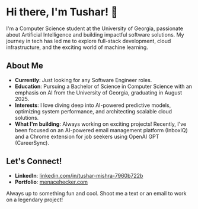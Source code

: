 # Hi there, I'm Tushar! 👋

I'm a Computer Science student at the University of Georgia, passionate about Artificial Intelligence and building impactful software solutions. My journey in tech has led me to explore full-stack development, cloud infrastructure, and the exciting world of machine learning.

## About Me

* **Currently**: Just looking for any Software Engineer roles.
* **Education**: Pursuing a Bachelor of Science in Computer Science with an emphasis on AI from the University of Georgia, graduating in August 2025.
* **Interests**: I love diving deep into AI-powered predictive models, optimizing system performance, and architecting scalable cloud solutions.
* **What I'm building**: Always working on exciting projects! Recently, I've been focused on an AI-powered email management platform (InboxIQ) and a Chrome extension for job seekers using OpenAI GPT (CareerSync).

## Let's Connect!

* **LinkedIn**: [linkedin.com/in/tushar-mishra-7960b722b](https://www.linkedin.com/in/tushar-mishra-7960b722b)
* **Portfolio**: [menacehecker.com](https://www.menacehecker.com)

Always up to something fun and cool. Shoot me a text or an email to work on a legendary project! 
